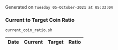 Generated on `Tuesday 05-October-2021 at 05:33:04`

### Current to Target Coin Ratio
`current_coin_ratio.sh`

Date|Current|Target|Ratio
---|---|---|---
